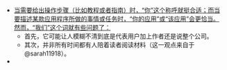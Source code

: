 - [当需要给出操作步骤（比如教程或者指南）时，“你”这个称呼就挺合适；而当要描述某款应用程序所做的事情或任务时，“你的应用”或“该应用”会更恰当。然而，“我们”这个词就有些问题了：](https://twitter.com/SylwiaVargas/status/1749535994246746116)
	- 首先，它可能让人模糊不清到底是代表用户加上作者还是说整个公司。
	- 其次，并非所有时间都有人陪着读者阅读材料（这一观点来自于 @sarah11918）。
-